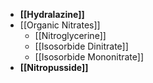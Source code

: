 - **[[Hydralazine]]**
- [[Organic Nitrates]]
	- [[Nitroglycerine]]
	- [[Isosorbide Dinitrate]]
	- [[Isosorbide Mononitrate]]
- **[[Nitropusside]]**